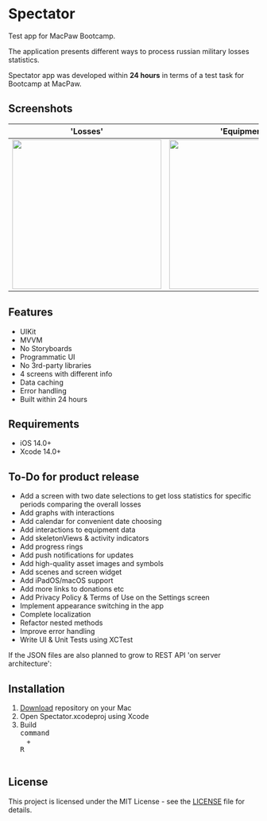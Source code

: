 # Spectator
Test app for MacPaw Bootcamp.

The application presents different ways to process russian military losses statistics. 

Spectator app was developed within **24 hours** in terms of a test task for Bootcamp at MacPaw.

## Screenshots

| 'Losses' | 'Equipment' | 'More' |
| :----------: | :---------: | :---------: |
<img src = "https://github.com/Beavean/Spectator/assets/105853157/45925783-8a2b-4293-9e9f-19486d6c6948" width = 300> | <img src = "https://github.com/Beavean/Spectator/assets/105853157/3a214b19-256c-4f2d-b822-f4fe785addcc" width = 300> | <img src = "https://github.com/Beavean/Spectator/assets/105853157/2a9ca74e-3995-4a89-b115-22cb6b7d2c11" width = 300> |

## Features

* UIKit
* MVVM
* No Storyboards
* Programmatic UI
* No 3rd-party libraries
* 4 screens with different info
* Data caching
* Error handling
* Built within 24 hours

## Requirements

- iOS 14.0+
- Xcode 14.0+

## To-Do for product release

- Add a screen with two date selections to get loss statistics for specific periods comparing the overall losses
- Add graphs with interactions
- Add calendar for convenient date choosing
- Add interactions to equipment data
- Add skeletonViews & activity indicators
- Add progress rings
- Add push notifications for updates
- Add high-quality asset images and symbols
- Add scenes and screen widget
- Add iPadOS/macOS support
- Add more links to donations etc 
- Add Privacy Policy & Terms of Use on the Settings screen
- Implement appearance switching in the app
- Complete localization
- Refactor nested methods
- Improve error handling
- Write UI & Unit Tests using XCTest

If the JSON files are also planned to grow to REST API 'on server architecture':

## Installation

1. [Download](https://github.com/Beavean/Spectator/archive/refs/heads/main.zip) repository on your Mac
2. Open Spectator.xcodeproj using Xcode
3. Build <kbd> <br> command <br> </kbd> + <kbd> <br>R<br> </kbd>

## License

This project is licensed under the MIT License - see the [LICENSE](LICENSE) file for details.
